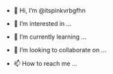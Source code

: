 - 👋 Hi, I’m @itspinkvrbgfhn

- 👀 I’m interested in ...
- 🌱 I’m currently learning ...
- 💞️ I’m looking to collaborate on ...
- 📫 How to reach me ...

<!---
itspinkvr/itspinkvr is a ✨ special ✨ repository because its `README.md` (this file) appears on your GitHub profile.
You can click the Preview link to take a look at your changes.
--->
